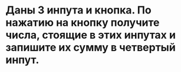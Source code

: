 # Даны 3 инпута и кнопка. По нажатию на кнопку получите числа, стоящие в этих инпутах и запишите их сумму в четвертый инпут.
